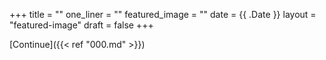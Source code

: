 +++
title = ""
one_liner = ""
featured_image = ""
date = {{ .Date }}
layout = "featured-image"
draft = false
+++

[Continue]({{< ref "000.md" >}})
